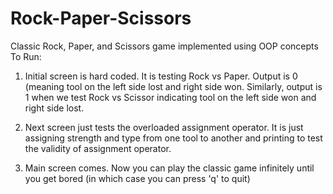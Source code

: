 # Rock-Paper-Scissors
Classic Rock, Paper, and Scissors game implemented using OOP concepts
To Run:
1) Initial screen is hard coded. It is testing Rock vs Paper. Output is 0 (meaning tool on the left side lost and right side won. Similarly, output is 1 when we test Rock vs Scissor indicating tool on the left side won and right side lost.

2) Next screen just tests the overloaded assignment operator. It is just assigning strength and type from one tool to another and printing to test the validity of assignment operator.

3) Main screen comes. Now you can play the classic game infinitely until you get bored (in which case you can press 'q' to quit)
